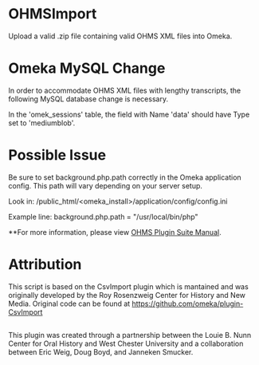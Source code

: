 # OHMSImport
Upload a valid .zip file containing valid OHMS XML files into Omeka.

# Omeka MySQL Change

In order to accommodate OHMS XML files with lengthy transcripts, the following MySQL database change is necessary.

In the 'omek_sessions' table, the field with Name 'data' should have Type set to 'mediumblob'.

# Possible Issue

Be sure to set background.php.path correctly in the Omeka application config.  This path will vary depending on your server setup.

Look in: /public_html/<omeka_install>/application/config/config.ini

Example line: background.php.path = "/usr/local/bin/php"


**For more information, please view <a href="https://github.com/libmanuk/OHMSPluginSuiteUserGuide">OHMS Plugin Suite Manual</a>.

# Attribution

This script is based on the CsvImport plugin which is mantained and was originally developed by the Roy Rosenzweig Center for History and New Media. Original code can be found at https://github.com/omeka/plugin-CsvImport

##
This plugin was created through a partnership between the Louie B. Nunn Center for Oral History and West Chester University and a collaboration between Eric Weig, Doug Boyd, and Janneken Smucker.   

